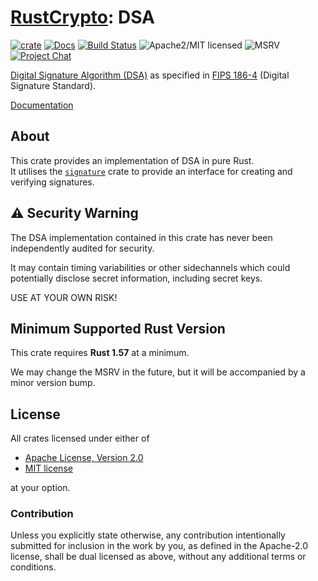 # [RustCrypto]: DSA

[![crate][crate-image]][crate-link]
[![Docs][docs-image]][docs-link]
[![Build Status][build-image]][build-link]
![Apache2/MIT licensed][license-image]
![MSRV][rustc-image]
[![Project Chat][chat-image]][chat-link]

[Digital Signature Algorithm (DSA)][1] as specified in
[FIPS 186-4][2] (Digital Signature Standard).

[Documentation][docs-link]

## About

This crate provides an implementation of DSA in pure Rust.  
It utilises the [`signature`] crate to provide an interface for creating and verifying signatures.  

## ⚠️ Security Warning

The DSA implementation contained in this crate has never been
independently audited for security.

It may contain timing variabilities or other sidechannels which could
potentially disclose secret information, including secret keys.

USE AT YOUR OWN RISK!

## Minimum Supported Rust Version

This crate requires **Rust 1.57** at a minimum.

We may change the MSRV in the future, but it will be accompanied by a minor
version bump.

## License

All crates licensed under either of

 * [Apache License, Version 2.0](http://www.apache.org/licenses/LICENSE-2.0)
 * [MIT license](http://opensource.org/licenses/MIT)

at your option.

### Contribution

Unless you explicitly state otherwise, any contribution intentionally submitted
for inclusion in the work by you, as defined in the Apache-2.0 license, shall be
dual licensed as above, without any additional terms or conditions.

[//]: # (badges)

[crate-image]: https://buildstats.info/crate/dsa
[crate-link]: https://crates.io/crates/dsa
[docs-image]: https://docs.rs/dsa/badge.svg
[docs-link]: https://docs.rs/dsa/
[build-image]: https://github.com/RustCrypto/signatures/actions/workflows/dsa.yml/badge.svg
[build-link]: https://github.com/RustCrypto/signatures/actions/workflows/dsa.yml
[license-image]: https://img.shields.io/badge/license-Apache2.0/MIT-blue.svg
[rustc-image]: https://img.shields.io/badge/rustc-1.57+-blue.svg
[chat-image]: https://img.shields.io/badge/zulip-join_chat-blue.svg
[chat-link]: https://rustcrypto.zulipchat.com/#narrow/stream/260048-signatures

[//]: # (links)

[RustCrypto]: https://github.com/RustCrypto

[//]: # (footnotes)

[1]: https://en.wikipedia.org/wiki/Digital_Signature_Algorithm
[2]: https://csrc.nist.gov/publications/detail/fips/186/4/final

[//]: # (docs.rs definitions)

[`signature`]: https://docs.rs/signature
[`signature::Signer`]: https://docs.rs/signature/latest/signature/trait.Signer.html
[`signature::Verifier`]: https://docs.rs/signature/latest/signature/trait.Verifier.html

